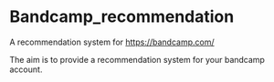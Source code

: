 # Bandcamp_recommendation
A recommendation system for https://bandcamp.com/

The aim is to provide a recommendation system for your bandcamp account.

